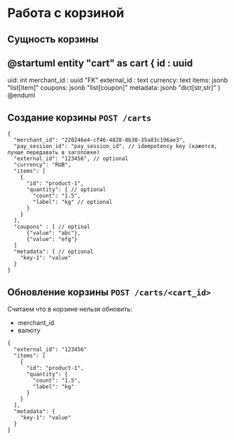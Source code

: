 # Работа с корзиной

## Сущность корзины


@startuml
entity "cart" as cart {
  id : uuid
  --
  uid: int
  merchant_id : uuid "FK"
  external_id : text
  currency: text
  items: jsonb "list[item]"
  coupons: jsonb "list[coupon]"
  metadata: jsonb "dict[str,str]"
}
@enduml


## Создание корзины `POST /carts`
```
{
  "merchant_id": "220246e4-cf46-4828-8b30-35a83c196ae3",
  "pay_session_id": "pay_session_id", // idempotency key (кажется, лучше передавать в заголовке)
  "external_id": "123456", // optional
  "currency": "RUB",
  "items": [
    {
      "id": "product-1",
      "quantity": { // optional
        "count": "1.5",
        "label": "kg" // optional
      }
    }
  ],
  "coupons" : [ // optinal
      {"value": "abc"},
      {"value": "efg"}
  ]
  "metadata": { // optional
    "key-1": "value"
  }
}
```


## Обновление корзины `POST /carts/<cart_id>`

Считаем что в корзине нельзя обновить:
* merchant_id
* валюту

```
{
  "external_id": "123456"
  "items": [
    {
      "id": "product-1",
      "quantity": {
        "count": "1.5",
        "label": "kg"
      }
    }
  ],
  "metadata": {
    "key-1": "value"
  }
}
```